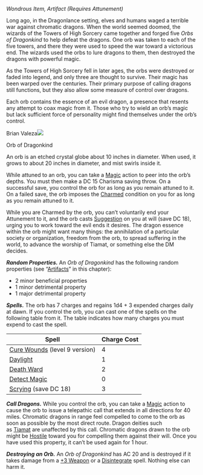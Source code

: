 _Wondrous Item, Artifact (Requires Attunement)_

Long ago, in the Dragonlance setting, elves and humans waged a terrible war against chromatic dragons. When the world seemed doomed, the wizards of the Towers of High Sorcery came together and forged five _Orbs of Dragonkind_ to help defeat the dragons. One orb was taken to each of the five towers, and there they were used to speed the war toward a victorious end. The wizards used the orbs to lure dragons to them, then destroyed the dragons with powerful magic.

As the Towers of High Sorcery fell in later ages, the orbs were destroyed or faded into legend, and only three are thought to survive. Their magic has been warped over the centuries. Their primary purpose of calling dragons still functions, but they also allow some measure of control over dragons.

Each orb contains the essence of an evil dragon, a presence that resents any attempt to coax magic from it. Those who try to wield an orb’s magic but lack sufficient force of personality might find themselves under the orb’s control.

Brian Valeza[![](https://media.dndbeyond.com/compendium-images/dmg/Bk0e1TBRN0uPvprV/08-052.orb-of-dragonkind.png)](https://media.dndbeyond.com/compendium-images/dmg/Bk0e1TBRN0uPvprV/08-052.orb-of-dragonkind.png)

Orb of Dragonkind

An orb is an etched crystal globe about 10 inches in diameter. When used, it grows to about 20 inches in diameter, and mist swirls inside it.

While attuned to an orb, you can take a [Magic](https://www.dndbeyond.com/sources/dnd/free-rules/rules-glossary#MagicAction) action to peer into the orb’s depths. You must then make a DC 15 Charisma saving throw. On a successful save, you control the orb for as long as you remain attuned to it. On a failed save, the orb imposes the [Charmed](https://www.dndbeyond.com/sources/dnd/free-rules/rules-glossary#CharmedCondition) condition on you for as long as you remain attuned to it.

While you are Charmed by the orb, you can’t voluntarily end your Attunement to it, and the orb casts [Suggestion](https://www.dndbeyond.com/spells/2619101-suggestion) on you at will (save DC 18), urging you to work toward the evil ends it desires. The dragon essence within the orb might want many things: the annihilation of a particular society or organization, freedom from the orb, to spread suffering in the world, to advance the worship of Tiamat, or something else the DM decides.

**_Random Properties._** An _Orb of Dragonkind_ has the following random properties (see “[Artifacts](https://www.dndbeyond.com/sources/dnd/dmg-2024/treasure#Artifacts)” in this chapter):

- 2 minor beneficial properties
- 1 minor detrimental property
- 1 major detrimental property

**_Spells._** The orb has 7 charges and regains 1d4 + 3 expended charges daily at dawn. If you control the orb, you can cast one of the spells on the following table from it. The table indicates how many charges you must expend to cast the spell.

|Spell|Charge Cost|
|---|---|
|[Cure Wounds](https://www.dndbeyond.com/spells/2619079-cure-wounds) (level 9 version)|4|
|[Daylight](https://www.dndbeyond.com/spells/2619083-daylight)|1|
|[Death Ward](https://www.dndbeyond.com/spells/2619085-death-ward)|2|
|[Detect Magic](https://www.dndbeyond.com/spells/2619097-detect-magic)|0|
|[Scrying](https://www.dndbeyond.com/spells/2619007-scrying) (save DC 18)|3|

**_Call Dragons._** While you control the orb, you can take a [Magic](https://www.dndbeyond.com/sources/dnd/free-rules/rules-glossary#MagicAction) action to cause the orb to issue a telepathic call that extends in all directions for 40 miles. Chromatic dragons in range feel compelled to come to the orb as soon as possible by the most direct route. Dragon deities such as [Tiamat](https://www.dndbeyond.com/sources/dnd/dmg-2024/lore-glossary#Tiamat) are unaffected by this call. Chromatic dragons drawn to the orb might be [Hostile](https://www.dndbeyond.com/sources/dnd/free-rules/rules-glossary#HostileAttitude) toward you for compelling them against their will. Once you have used this property, it can’t be used again for 1 hour.

**_Destroying an Orb._** An _Orb of Dragonkind_ has AC 20 and is destroyed if it takes damage from a [+3 Weapon](https://www.dndbeyond.com/magic-items/5404-weapon-3) or a [Disintegrate](https://www.dndbeyond.com/spells/2619094-disintegrate) spell. Nothing else can harm it.